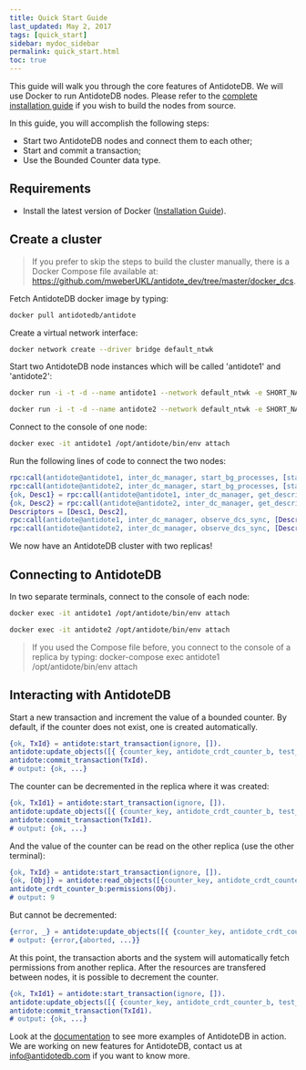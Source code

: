 ```yaml
---
title: Quick Start Guide
last_updated: May 2, 2017
tags: [quick_start]
sidebar: mydoc_sidebar
permalink: quick_start.html
toc: true
---
```


This guide will walk you through the core features of AntidoteDB. We will use Docker to run AntidoteDB nodes. Please refer to the [complete installation guide](http://syncfree.github.io/antidote/setup.html) if you wish to build the nodes from source.

In this guide, you will accomplish the following steps:

 * Start two AntidoteDB nodes and connect them to each other;
 * Start and commit a transaction;
 * Use the Bounded Counter data type.

## Requirements
 * Install the latest version of Docker ([Installation Guide](https://docs.docker.com/engine/installation/)).

## Create a cluster

>If you prefer to skip the steps to build the cluster manually, there is a Docker Compose file available at: https://github.com/mweberUKL/antidote_dev/tree/master/docker_dcs.

Fetch AntidoteDB docker image by typing:


```sh
docker pull antidotedb/antidote
```



Create a virtual network interface:

```sh
docker network create --driver bridge default_ntwk
```

Start two AntidoteDB node instances which will be called 'antidote1' and 'antidote2':

```sh
docker run -i -t -d --name antidote1 --network default_ntwk -e SHORT_NAME=true -e NODE_NAME=antidote@antidote1 antidotedb/antidote

docker run -i -t -d --name antidote2 --network default_ntwk -e SHORT_NAME=true -e NODE_NAME=antidote@antidote2 antidotedb/antidote
```

Connect to the console of one node:

```sh
docker exec -it antidote1 /opt/antidote/bin/env attach

```

Run the following lines of code to connect the two nodes:

```erlang
rpc:call(antidote@antidote1, inter_dc_manager, start_bg_processes, [stable]),
rpc:call(antidote@antidote2, inter_dc_manager, start_bg_processes, [stable]),
{ok, Desc1} = rpc:call(antidote@antidote1, inter_dc_manager, get_descriptor, []),
{ok, Desc2} = rpc:call(antidote@antidote2, inter_dc_manager, get_descriptor, []),
Descriptors = [Desc1, Desc2],
rpc:call(antidote@antidote1, inter_dc_manager, observe_dcs_sync, [Descriptors]),
rpc:call(antidote@antidote2, inter_dc_manager, observe_dcs_sync, [Descriptors]).
```

We now have an AntidoteDB cluster with two replicas!

## Connecting to AntidoteDB

In two separate terminals, connect to the console of each node:

```sh
docker exec -it antidote1 /opt/antidote/bin/env attach

docker exec -it antidote2 /opt/antidote/bin/env attach

```

> If you used the Compose file before, you connect to the console of a replica by typing: docker-compose exec antidote1 /opt/antidote/bin/env attach

## Interacting with AntidoteDB

Start a new transaction and increment the value of a bounded counter. By default, if the counter does not exist, one is created automatically.

```erlang
{ok, TxId} = antidote:start_transaction(ignore, []).
antidote:update_objects([{ {counter_key, antidote_crdt_counter_b, test_bucket}, increment, {10, client1}}], TxId).
antidote:commit_transaction(TxId).
# output: {ok, ...}
```

The counter can be decremented in the replica where it was created:

```erlang
{ok, TxId1} = antidote:start_transaction(ignore, []).
antidote:update_objects([{ {counter_key, antidote_crdt_counter_b, test_bucket}, decrement, {1, client1}}], TxId1).
antidote:commit_transaction(TxId1).
# output: {ok, ...}
```

And the value of the counter can be read on the other replica (use the other terminal):

```erlang
{ok, TxId} = antidote:start_transaction(ignore, []).
{ok, [Obj]} = antidote:read_objects([{counter_key, antidote_crdt_counter_b, test_bucket}], TxId).
antidote_crdt_counter_b:permissions(Obj).
# output: 9
```

But cannot be decremented:

```erlang
{error, _} = antidote:update_objects([{ {counter_key, antidote_crdt_counter_b, test_bucket}, decrement, {1, client2}}], TxId).
# output: {error,{aborted, ...}}
```

At this point, the transaction aborts and the system will automatically fetch permissions from another replica.
After the resources are transfered between nodes, it is possible to decrement the counter.

```erlang
{ok, TxId1} = antidote:start_transaction(ignore, []).
antidote:update_objects([{ {counter_key, antidote_crdt_counter_b, test_bucket}, decrement, {1, client2}}], TxId1).
antidote:commit_transaction(TxId1).
# output: {ok, ...}
```

Look at the [documentation](http://syncfree.github.io/antidote/rawapi.html) to see more examples of AntidoteDB in action.
We are working on new features for AntidoteDB, contact us at [info@antidotedb.com](mailto:info@antidotedb.com) if you want to know more.
